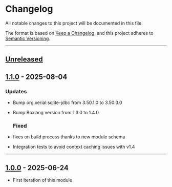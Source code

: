 # Changelog

All notable changes to this project will be documented in this file.

The format is based on [Keep a Changelog](https://keepachangelog.com/en/1.0.0/),
and this project adheres to [Semantic Versioning](https://semver.org/spec/v2.0.0.html).

* * *

## [Unreleased]

## [1.1.0] - 2025-08-04

### Updates

- Bump org.xerial:sqlite-jdbc from 3.50.1.0 to 3.50.3.0

- Bump Boxlang version from 1.3.0 to 1.4.0

  ### Fixed

- fixes on build process thanks to new module schema

- Integration tests to avoid context caching issues with v1.4

* * *

## [1.0.0] - 2025-06-24

- First iteration of this module

[unreleased]: https://github.com/ortus-boxlang/bx-sqlite/compare/v1.1.0...HEAD
[1.1.0]: https://github.com/ortus-boxlang/bx-sqlite/compare/v1.0.0...v1.1.0
[1.0.0]: https://github.com/ortus-boxlang/bx-sqlite/compare/30d4a11e972f24784ed3bfe42fbfbd7f3a81f2c8...v1.0.0
